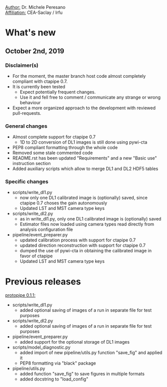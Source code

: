 <ins>Author:</ins> Dr. Michele Peresano  
<ins>Affiliation:</ins> CEA-Saclay / Irfu

# What's new

## October 2nd, 2019

### Disclaimer(s)

 - For the moment, the master branch host code almost completely compliant with ctapipe 0.7.
 - It is currently been tested
   - Expect potentially frequent changes.
   - Use it and fell free to comment / communicate any strange or wrong behaviour
 - Expect a more organized approach to the development with reviewed pull-requests.

### General changes

- Almost complete support for ctapipe 0.7
  - 1D to 2D conversion of DL1 images is still done using pywi-cta
- PEP8 compliant formatting through the whole code
- Removed some stale commented code
- README.rst has been updated "Requirements" and a new "Basic use" instruction section
- Added auxiliary scripts which allow to merge DL1 and DL2 HDF5 tables

### Specific changes

* scripts/write_dl1.py
  - now only one DL1 calibrated image is (optionally) saved, since ctapipe 0.7 choses the gain autonomously
  - Updated LST and MST camera type keys
* scripts/write_dl2.py
  - as in write_dl1.py, only one DL1 calibrated image is (optionally) saved
  - Estimator files now loaded using camera types read directly from analysis configuration file
* pipeline/event_preparer.py
  - updated calibration process with support for ctapipe 0.7
  - updated direction reconstruction with support for ctapipe 0.7
  - dumped the use of pywi-cta in obtaining the calibrated image in favor of ctapipe
  - Updated LST and MST camera type keys

# Previous releases

<ins>protopipe 0.1.1:</ins>

* scripts/write_dl1.py
  - added optional saving of images of a run in separate file for test purposes
* scripts/write_dl2.py
  - added optional saving of images of a run in separate file for test purposes
* pipeline/event_preparer.py
  - added support for the optional storage of DL1 images
* scripts/model_diagnostic.py
  - added import of new pipeline/utils.py function "save_fig" and applied it
  - PEP8 formatting via "black" package
* pipeline/utils.py
  - added function "save_fig" to save figures in multiple formats
  - added docstring to "load_config"
